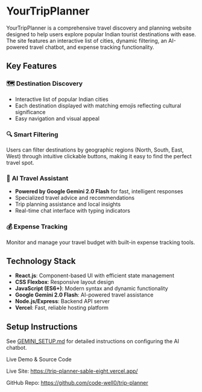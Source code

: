 # YourTripPlanner

YourTripPlanner is a comprehensive travel discovery and planning website designed to help users explore popular Indian tourist destinations with ease. The site features an interactive list of cities, dynamic filtering, an AI-powered travel chatbot, and expense tracking functionality.

## Key Features

### 🗺️ **Destination Discovery**
- Interactive list of popular Indian cities
- Each destination displayed with matching emojis reflecting cultural significance
- Easy navigation and visual appeal

### 🔍 **Smart Filtering**
Users can filter destinations by geographic regions (North, South, East, West) through intuitive clickable buttons, making it easy to find the perfect travel spot.

### 🤖 **AI Travel Assistant**
- **Powered by Google Gemini 2.0 Flash** for fast, intelligent responses
- Specialized travel advice and recommendations
- Trip planning assistance and local insights
- Real-time chat interface with typing indicators

### 💰 **Expense Tracking**
Monitor and manage your travel budget with built-in expense tracking tools.

## Technology Stack

- **React.js**: Component-based UI with efficient state management
- **CSS Flexbox**: Responsive layout design
- **JavaScript (ES6+)**: Modern syntax and dynamic functionality  
- **Google Gemini 2.0 Flash**: AI-powered travel assistance
- **Node.js/Express**: Backend API server
- **Vercel**: Fast, reliable hosting platform

## Setup Instructions

See [GEMINI_SETUP.md](./GEMINI_SETUP.md) for detailed instructions on configuring the AI chatbot.

Live Demo & Source Code

Live Site: https://trip-planner-sable-eight.vercel.app/

GitHub Repo: https://github.com/code-well0/trip-planner
